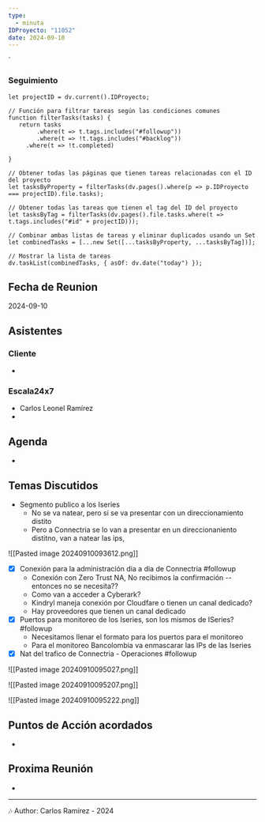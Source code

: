 ```yaml
---
type:
  - minuta
IDProyecto: "11052"
date: 2024-09-10
---
```

`

### Seguimiento

```dataviewjs
let projectID = dv.current().IDProyecto;

// Función para filtrar tareas según las condiciones comunes
function filterTasks(tasks) {
   return tasks
        .where(t => t.tags.includes("#followup"))
        .where(t => !t.tags.includes("#backlog"))
     .where(t => !t.completed)
        
}

// Obtener todas las páginas que tienen tareas relacionadas con el ID del proyecto
let tasksByProperty = filterTasks(dv.pages().where(p => p.IDProyecto === projectID).file.tasks);

// Obtener todas las tareas que tienen el tag del ID del proyecto
let tasksByTag = filterTasks(dv.pages().file.tasks.where(t => t.tags.includes("#id" + projectID)));

// Combinar ambas listas de tareas y eliminar duplicados usando un Set
let combinedTasks = [...new Set([...tasksByProperty, ...tasksByTag])];

// Mostrar la lista de tareas
dv.taskList(combinedTasks, { asOf: dv.date("today") });
 ```
## Fecha de Reunion
2024-09-10

## Asistentes

### Cliente
* 
### Escala24x7
- Carlos Leonel Ramírez
-  

## Agenda
* 
## Temas Discutidos
*  Segmento publico a los Iseries
	* No se va natear, pero si se va presentar con un direccionamiento distito
	* Pero a Connectria se lo van a presentar en un direccionaniento distitno, van a natear las ips, 

![[Pasted image 20240910093612.png]]

- [x] Conexión para la administración dia a dia de Connectria #followup
	- Conexión con Zero Trust NA, No recibimos la confirmación -- entonces no se necesita??
	- Como van a acceder a Cyberark?
	- Kindryl maneja conexión por Cloudfare o tienen un canal dedicado?
	- Hay proveedores que tienen un canal dedicado
- [x] Puertos para monitoreo de los Iseries, son los mismos de ISeries? #followup
	- Necesitamos llenar el formato para los puertos para el monitoreo
	- Para el monitoreo Bancolombia va enmascarar las IPs de las Iseries
- [x] Nat del trafico de Connectria - Operaciones #followup

![[Pasted image 20240910095027.png]]



![[Pasted image 20240910095207.png]]


![[Pasted image 20240910095222.png]]


## Puntos de Acción acordados
- 

## Proxima Reunión
*   

---
🎶
Author: Carlos Ramírez - 2024
